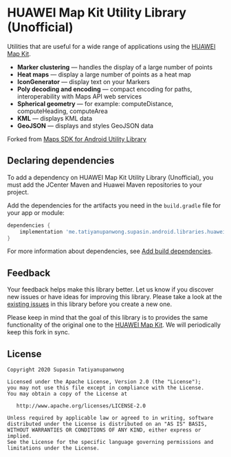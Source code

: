 # HUAWEI Map Kit Utility Library (Unofficial)

Utilities that are useful for a wide range of applications using the [HUAWEI Map Kit](https://developer.huawei.com/consumer/en/hms/huawei-MapKit).

- **Marker clustering** — handles the display of a large number of points
- **Heat maps** — display a large number of points as a heat map
- **IconGenerator** — display text on your Markers
- **Poly decoding and encoding** — compact encoding for paths, interoperability with Maps API web services
- **Spherical geometry** — for example: computeDistance, computeHeading, computeArea
- **KML** — displays KML data
- **GeoJSON** — displays and styles GeoJSON data

Forked from [Maps SDK for Android Utility Library](https://github.com/googlemaps/android-maps-utils)

## Declaring dependencies

To add a dependency on HUAWEI Map Kit Utility Library (Unofficial), you must add the JCenter Maven and Huawei Maven repositories to your project.

Add the dependencies for the artifacts you need in the `build.gradle` file for your app or module:

```groovy
dependencies {
    implementation 'me.tatiyanupanwong.supasin.android.libraries.huawei.maps:maps-utils:1.0.0-alpha02'
}  
```

For more information about dependencies, see [Add build dependencies](https://developer.android.com/studio/build/dependencies).

## Feedback

Your feedback helps make this library better. Let us know if you discover new issues or have ideas for improving this library. Please take a look at the [existing issues](https://github.com/SupasinTatiyanupanwong/huawei-maps-utils/issues) in this library before you create a new one.

Please keep in mind that the goal of this library is to provides the same functionality of the original one to the [HUAWEI Map Kit](https://developer.huawei.com/consumer/en/hms/huawei-MapKit). We will periodically keep this fork in sync.

## License

```
Copyright 2020 Supasin Tatiyanupanwong

Licensed under the Apache License, Version 2.0 (the "License");
you may not use this file except in compliance with the License.
You may obtain a copy of the License at

   http://www.apache.org/licenses/LICENSE-2.0

Unless required by applicable law or agreed to in writing, software
distributed under the License is distributed on an "AS IS" BASIS,
WITHOUT WARRANTIES OR CONDITIONS OF ANY KIND, either express or implied.
See the License for the specific language governing permissions and
limitations under the License.
```
